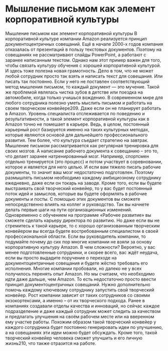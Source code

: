 # Мышление письмом как элемент корпоративной культуры

Мышление письмом как элемент корпоративной культуры
В корпоративной культуре компании Amazon реализуется принцип документоцентричных совещаний. Ещё в начале 2000-х годов компания отказалась от презентаций в пользу текстовых документов. Поэтому на совещаниях не рассматривают слайды PowerPoint, а работают с заранее написанным текстом. Однако нам этот пример важен для того, чтобы связать культуру обучения с хорошей корпоративной культурой. И здесь тоже полезна новая грамотность.
Дело в том, что не может любой сотрудник просто так взять и написать текст для совещания. Или писать так постоянно. Если у него не поставлен соответствующий метод мышления письмом, то каждый документ — это мучение. Такой же проблемой являлась чистка зубов в детстве или поездка на автомобиле, когда только учишься вождению.
В современном мире для любого сотрудника полезно уметь мыслить письмом и работать на своем творческом конвейере209. Даже если он не планирует работать в Amazon. Уровень специалиста отслеживается по поведению и результативности, а такой элемент корпоративной культуры как в Amazon точно не помешает в карьере. Ведь, в целом, постоянный карьерный рост базируется именно на таких культурных методах, которые являются основой для дальнейшего профессионального развития. Тем более, что культура съедает стратегию на завтрак.
Мышление письмом рассматривается как регулярная тренировка для своих мозгов. А написание рабочего документа к совещанию – это то, что делает заранее натренированный мозг. Например, спортсмен отдельно тренируется (это процесс) и потом участвует в соревновании, которое и является для него целью. И если вам тяжело писать рабочие документы, то значит ваш мозг недостаточно подготовлен. Поэтому размышлять письмом необходимо каждому амбициозному сотруднику ежедневно, даже если он токарь на заводе.
Кроме того, если вы будете выстраивать свой творческий конвейер, то у вас будет постоянный поток идей и замыслов, которые вы будете оформлять в рабочие документы и посты. С помощью этих документов вы сможете непосредственно влиять на коллег и руководство. Так вы начнете делать первые шаги на пути организационных изменений. Одновременно с обучением на программе «Рабочее развитие» вы сможете сделать карьеру директора по развитию. Но даже если вы не стремитесь к такой карьере, то с хорошо организованным творческим конвейером вы всегда будете востребованным специалистом в своей профессиональной области.
Если вы руководитель компании, то подумайте почему до сих пор многие компании не взяли за основу корпоративную культуру Amazon. В чем сложности? Вероятно, у вас менее подготовленные сотрудники, и скорее всего, вас ждёт неудача, если вы просто выдадите поручение о переходе на документоцентричные совещания и будете жёстко требовать его исполнения.
Многие компании пробовали, но далеко не у всех получилось перенять опыт Amazon. Но мы считаем, что необходимо идти даже дальше, чем Amazon. То есть недостаточно просто ввести принцип документоцентричных совещаний. Нужно дополнительно помочь каждому ключевому сотруднику запустить свой творческий конвейер. 
Рост компании зависит от таких сотрудников со своими экзокортексами, а именно – от их творческого подхода. Ранее в компаниях создавали отделы качества и инноваций, но сейчас каждое подразделение и даже каждый сотрудник может следить за качеством и предлагать улучшения на своём рабочем месте или на вверенном ему участке работы. Похожим образом такой творческий конвейер у каждого сотрудника будет постоянно генерировать идеи по улучшению, а на совещаниях эти идеи можно будет обсуждать. Кроме того, такой творческий конвейер человека сможет улучшить и его личную жизнь210, что также отразится на работе.
